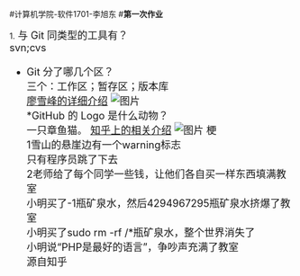 #计算机学院-软件1701-李旭东
#**第一次作业**   

1.<font size=4> 与 Git 同类型的工具有？  
   svn;cvs   
* Git 分了哪几个区？  
   三个：工作区；暂存区；版本库  
  [廖雪峰的详细介绍](https://www.liaoxuefeng.com/wiki/0013739516305929606dd18361248578c67b8067c8c017b000/0013745374151782eb658c5a5ca454eaa451661275886c6000)
  ![图片](https://www.liaoxuefeng.com/files/attachments/0013849077337835a877df2d26742b88dd7f56a6ace3ecf000/0)  
*GitHub 的 Logo 是什么动物？   
  一只章鱼猫。
  [知乎上的相关介绍](https://www.zhihu.com/question/20349012)
  ![图片](http://a.36krcnd.com/photo/fd2a069db6129124413d83fce249be42.jpeg!heading)
梗    
      1雪山的悬崖边有一个warning标志  
      只有程序员跳了下去   
      2老师给了每个同学一些钱，让他们各自买一样东西填满教室   
小明买了-1瓶矿泉水，然后4294967295瓶矿泉水挤爆了教室   
小明买了sudo rm -rf /*瓶矿泉水，整个世界消失了   
小明说“PHP是最好的语言”，争吵声充满了教室  
                          源自知乎


 